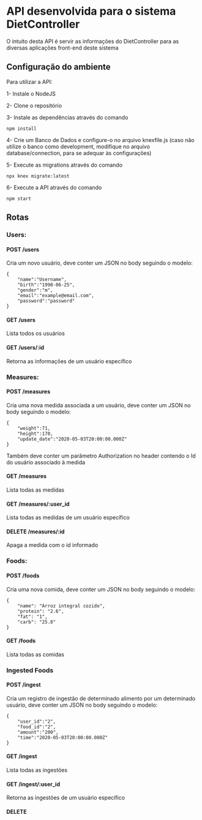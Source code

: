 # API desenvolvida para o sistema DietController

O intuito desta API é servir as informações do DietController para as diversas aplicações front-end deste sistema

## Configuração do ambiente

Para utilizar a API:

1- Instale o NodeJS

2- Clone o repositório

3- Instale as dependências através do comando 

```
npm install
```

4- Crie um Banco de Dados e configure-o  no arquivo knexfile.js (caso não utilize o banco como development, modifique no arquivo database/connection, para se adequar às configurações)

5- Execute as migrations através do comando 

```
npx knex migrate:latest
```

6- Execute a API através do comando 

```
npm start
```

## Rotas

### Users:

#### POST /users 
Cria um novo usuário, deve conter um JSON no body seguindo o modelo: 

    {
        "name":"Username", 
        "birth":"1998-06-25",
        "gender":"m", 
        "email":"example@email.com", 
        "password":"password" 
    }

#### GET /users 
Lista todos os usuários

#### GET /users/:id
Retorna as informações de um usuário específico 

### Measures:

#### POST /measures 
Cria uma nova medida associada a um usuário, deve conter um JSON no body seguindo o modelo: 

    {
        "weight":71,
        "height":170,
        "update_date":"2020-05-03T20:00:00.000Z"
    }

Também deve conter um parâmetro Authorization no header contendo o Id do usuário associado à medida

#### GET /measures 
Lista todas as medidas

#### GET /measures/:user_id
Lista todas as medidas de um usuário específico

#### DELETE /measures/:id
Apaga a medida com o id informado

### Foods:

#### POST /foods 
Cria uma nova comida, deve conter um JSON no body seguindo o modelo: 

    {
        "name": "Arroz integral cozido",
        "protein": "2.6",
        "fat": "1",
        "carb": "25.8"
    }

#### GET /foods 
Lista todas as comidas

### Ingested Foods

#### POST /ingest 
Cria um registro de ingestão de determinado alimento por um determinado usuário, deve conter um JSON no body seguindo o modelo: 

    {
        "user_id":"2",
        "food_id":"2",
        "amount":"200",
        "time":"2020-05-03T20:00:00.000Z" 
    }

#### GET /ingest 
Lista todas as ingestões

#### GET /ingest/:user_id
Retorna as ingestões de um usuário específico 

#### DELETE 
